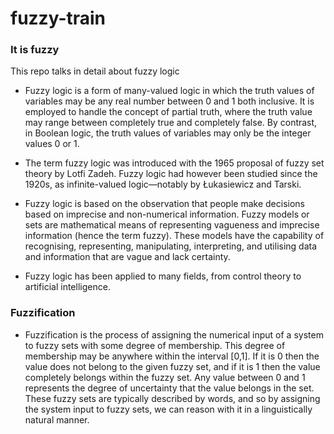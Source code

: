 # fuzzy-train
### It is fuzzy

This repo talks in detail about fuzzy logic

* Fuzzy logic is a form of many-valued logic in which the truth values of variables may be any real number between 0 and 1 both inclusive. It is employed to handle the concept of partial truth, where the truth value may range between completely true and completely false. By contrast, in Boolean logic, the truth values of variables may only be the integer values 0 or 1.

* The term fuzzy logic was introduced with the 1965 proposal of fuzzy set theory by Lotfi Zadeh. Fuzzy logic had however been studied since the 1920s, as infinite-valued logic—notably by Łukasiewicz and Tarski.

* Fuzzy logic is based on the observation that people make decisions based on imprecise and non-numerical information. Fuzzy models or sets are mathematical means of representing vagueness and imprecise information (hence the term fuzzy). These models have the capability of recognising, representing, manipulating, interpreting, and utilising data and information that are vague and lack certainty.

* Fuzzy logic has been applied to many fields, from control theory to artificial intelligence.

### Fuzzification
* Fuzzification is the process of assigning the numerical input of a system to fuzzy sets with some degree of membership. This degree of membership may be anywhere within the interval [0,1]. If it is 0 then the value does not belong to the given fuzzy set, and if it is 1 then the value completely belongs within the fuzzy set. Any value between 0 and 1 represents the degree of uncertainty that the value belongs in the set. These fuzzy sets are typically described by words, and so by assigning the system input to fuzzy sets, we can reason with it in a linguistically natural manner.
